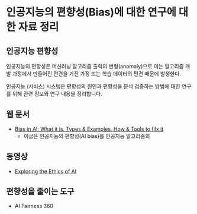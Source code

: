 # 인공지능의 편향성(Bias)에 대한 연구에 대한 자료 정리


## 인공지능 편향성

인공지능의 편향성은 머신러닝 알고리즘 출력의 변형(anomaly)으로 이는 알고리즘 개발 과정에서 
만들어진 편견을 가진 가정 또는 학습 데이터의 편견 때문에 발생한다.  



인공지능 (서비스) 시스템은 편항성의 원인과 편향성을 분석 검증하는 방법에 대한 연구를 위해 관련 정보와 연구 내용을 정리합니다. 

## 웹 문서
* [Bias in AI: What it is, Types & Examples, How & Tools to filx it](https://research.aimultiple.com/ai-bias/)
  + 이글은 인공지능의 편향성(AI bias)를 인공지능 알고리즘의 



## 동영상 
* [Exploring the Ethics of AI](https://youtu.be/3oqxjPXbynE)


## 편향성을 줄이는 도구
* AI Fairness 360



